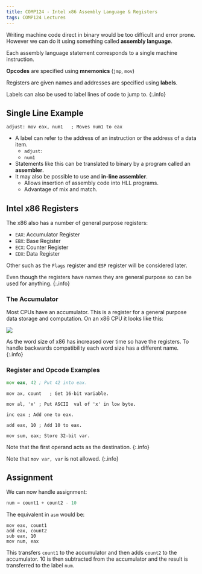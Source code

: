 ```yaml
---
title: COMP124 - Intel x86 Assembly Language & Registers 
tags: COMP124 Lectures
---
```

Writing machine code direct in binary would be too difficult and error prone. However we can do it using something called **assembly language**.

Each assembly language statement corresponds to a single machine instruction.

**Opcodes** are specified using **mnemonics** (`jmp`, `mov`)

Registers are given names and addresses are specified using **labels**. 

Labels can also be used to label lines of code to jump to.
{:.info}

## Single Line Example

```
adjust: mov eax, num1	; Moves num1 to eax
```

* A label can refer to the address of an instruction or the address of a data item.
	* `adjust:`
	* `num1`
* Statements like this can be translated to binary by a program called an **assembler**.
* It may also be possible to use and **in-line assembler**.
	* Allows insertion of assembly code into HLL programs.
	* Advantage of mix and match.
	
## Intel x86 Registers
The x86 also has a number of general purpose registers:

* `EAX`: Accumulator Register
* `EBX`: Base Register
* `ECX`: Counter Register
* `EDX`: Data Register

Other such as the `Flags` register and `ESP` register will be considered later.

Even though the registers have names they are general purpose so can be used for anything.
{:.info}

### The Accumulator
Most CPUs have an accumulator. This is a register for a general purpose data storage and computation. On an x86 CPU it looks like this:

![]({{site.baseurl}}/assets/comp124/lectures/2021-02-16-2.png)

As the word size of x86 has increased over time so have the registers. To handle backwards compatibility each word size has a different name.
{:.info}

### Register and Opcode Examples

```asm
mov eax, 42	; Put 42 into eax.
```

```assembly_x86
mov ax, count	; Get 16-bit variable.
```

```assembly
mov al, 'x'	; Put ASCII	 val of 'x' in low byte.
```

```x86
inc eax	; Add one to eax.
```

```
add eax, 10 ; Add 10 to eax.
```

```
mov sum, eax; Store 32-bit var.
```

Note that the first operand acts as the destination.
{:.info}

Note that `mov var, var` is not allowed.
{:.info}

## Assignment
We can now handle assignment:

```python
num = count1 + count2 - 10
```

The equivalent in `asm` would be:

```
mov eax, count1
add eax, count2
sub eax, 10
mov num, eax
```

This transfers `count1` to the accumulator and then adds `count2` to the accumulator. 10 is then subtracted from the accumulator and the result is transferred to the label `num`.